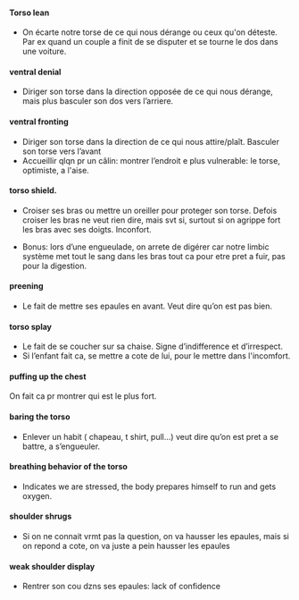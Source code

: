 
#### Torso lean

- On écarte notre torse de ce qui nous dérange ou ceux qu'on déteste. Par ex quand un couple a finit de se disputer et se tourne le dos dans une voiture. 

#### ventral denial

- Diriger son torse dans la direction opposée de ce qui nous dérange, mais plus basculer son dos vers l’arriere. 

#### ventral fronting 

- Diriger son torse dans la direction de ce qui nous attire/plaît. Basculer son torse vers l’avant
- Accueillir qlqn pr un câlin: montrer l’endroit e plus vulnerable: le torse, optimiste, a l'aise. 
#### torso shield. 

- Croiser ses bras ou mettre un oreiller pour proteger son torse. Defois croiser les bras ne veut rien dire, mais svt si, surtout si on agrippe fort les bras avec ses doigts. Inconfort.

- Bonus: lors d’une engueulade, on arrete de digérer car notre limbic système met tout le sang dans les bras tout ca pour etre pret a fuir, pas pour la digestion.


#### preening 

- Le fait de mettre ses epaules en avant. Veut dire qu’on est pas bien.

#### torso splay 

- Le fait de se coucher sur sa chaise. Signe d’indifference et d’irrespect. 
- Si l’enfant fait ca, se mettre a cote de lui, pour le mettre dans l'incomfort. 

#### puffing up the chest 

On fait ca pr montrer qui est le plus fort. 

#### baring the torso
- Enlever un habit ( chapeau, t shirt, pull…) veut dire qu’on est pret a se battre, a s’engueuler.

#### breathing behavior of the torso 

- Indicates we are stressed, the body prepares himself to run and gets oxygen. 

#### shoulder shrugs 

- Si on ne connait vrmt pas la question, on va hausser les epaules, mais si on repond a cote, on va juste a pein hausser les epaules

#### weak shoulder display 

- Rentrer son cou dzns ses epaules: lack of confidence 

